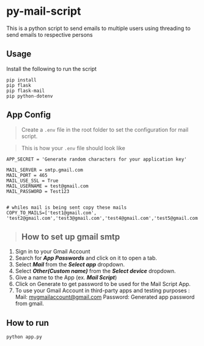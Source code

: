 # py-mail-script
This is a python script to send emails to multiple users using threading to send emails to respective persons 

## Usage
Install the following to run the script

```
pip install 
pip flask 
pip flask-mail 
pip python-dotenv
```

## App Config
> Create a ```.env``` file in the root folder to set the configuration for mail script.

> This is how your ```.env``` file should look like
``` 
APP_SECRET = 'Generate random characters for your application key'

MAIL_SERVER = smtp.gmail.com
MAIL_PORT = 465
MAIL_USE_SSL = True
MAIL_USERNAME = test@gmail.com
MAIL_PASSWORD = Test123


# whiles mail is being sent copy these mails
COPY_TO_MAILS=['test1@gmail.com', 'test2@gmail.com','test3@gmail.com','test4@gmail.com','test5@gmail.com']
```

> ## How to set up gmail smtp
1. Sign in to your Gmail Account
2. Search for ***App Passwords*** and click on it to open a tab.
3. Select ***Mail*** from the ***Select app*** dropdown.
4. Select ***Other(Custom name)*** from the ***Select device*** dropdown.
5. Give a name to the App (ex. ***Mail Script***)
6. Click on Generate to get password to be used for the Mail Script App.
7. To use your Gmail Account in third-party apps and testing purposes :
Mail: mygmailaccount@gmail.com
Password: Generated app password from gmail. 

## How to run
```python app.py```

